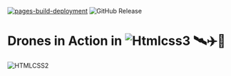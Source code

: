 [![pages-build-deployment](https://github.com/meleksabit/drones-html-css/actions/workflows/pages/pages-build-deployment/badge.svg)](https://github.com/meleksabit/drones-html-css/actions/workflows/pages/pages-build-deployment)
![GitHub Release](https://img.shields.io/github/v/release/:meleksabit/:drones-html-css)
# Drones in Action in ![Htmlcss3](https://user-images.githubusercontent.com/32045473/150613704-9e282175-9528-4db1-bd3c-d3552e9b1bd8.png) 🛰️✈️🛫



![HTMLCSS2](https://user-images.githubusercontent.com/32045473/150613249-5f9c2e63-a548-4e78-88c9-2016e805d02a.png)
